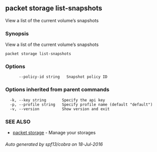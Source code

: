 ## packet storage list-snapshots

View a list of the current volume’s snapshots

### Synopsis


View a list of the current volume’s snapshots

```
packet storage list-snapshots
```

### Options

```
      --policy-id string   Snapshot policy ID
```

### Options inherited from parent commands

```
  -k, --key string       Specify the api key
  -p, --profile string   Specify profile name (default "default")
  -v, --version          Show version and exit
```

### SEE ALSO
* [packet storage](packet_storage.md)	 - Manage your storages

###### Auto generated by spf13/cobra on 18-Jul-2016
